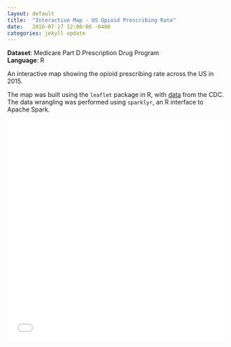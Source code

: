 ```yaml
---
layout: default
title:  "Interactive Map - US Opioid Prescribing Rate"
date:   2016-07-17 12:00:00 -0400
categories: jekyll update
---
```


**Dataset**: Medicare Part D Prescription Drug Program
<br/>
**Language**: R

An interactive map showing the opioid prescribing rate across the US in 2015.


The map was built using the <code>leaflet</code> package in R, with <a href="https://www.cms.gov/Research-Statistics-Data-and-Systems/Statistics-Trends-and-Reports/Medicare-Provider-Charge-Data">data</a> from the CDC. The data wrangling was performed using <code>sparklyr</code>, an R interface to Apache Spark.


<iframe src="/../leafletmap.html" frameborder="0" width="99%" height="510" marginwidth="0" marginheight="0" scrolling="no" allowfullscreen="true" mozallowfullscreen="true" webkitallowfullscreen="true"></iframe>

